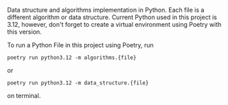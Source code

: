 Data structure and algorithms implementation in Python. Each file is a different algorithm or data structure.
Current Python used in this project is 3.12, however, don't forget to create a virtual environment using Poetry with this version.

To run a Python File in this project using Poetry, run 

`poetry run python3.12 -m algorithms.{file}`  

or 

`poetry run python3.12 -m data_structure.{file}` 

on terminal.

